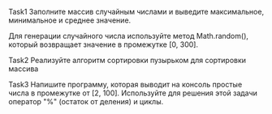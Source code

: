 Task1
Заполните массив случайным числами и выведите максимальное, минимальное и среднее значение.

Для генерации случайного числа используйте метод Math.random(), который возвращает значение в промежутке [0, 300].

Task2
Реализуйте алгоритм сортировки пузырьком для сортировки массива

Task3
Напишите программу, которая выводит на консоль простые числа в промежутке от [2, 100].
Используйте для решения этой задачи оператор "%" (остаток от деления) и циклы.